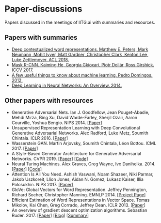 # Paper-discussions
Papers discussed in the meetings of IITG.ai with summaries and resources.

## Papers with summaries

* [Deep contextualized word representations. Matthew E. Peters, Mark Neumann, Mohit Iyyer, Matt Gardner, Christopher Clark, Kenton Lee, Luke Zettlemoyer. ACL 2018.](https://github.com/IITGuwahati-AI/Paper-discussions/blob/master/Summaries/Deep%20contextualized%20word%20representations.md)
* [Mask R-CNN. Kaiming He, Georgia Gkioxari, Piotr Dollár, Ross Girshick. ICCV 2017.](https://github.com/IITGuwahati-AI/Paper-discussions/blob/master/Summaries/Mask%20RCNN.md)
* [A few useful things to know about machine learning. Pedro Domingos. 2012.](https://github.com/IITGuwahati-AI/Paper-discussions/blob/master/Summaries/A%20few%20useful%20things%20to%20know%20about%20machine%20learning.md)
* [Deep Learning in Neural Networks: An Overview. 2014.](https://github.com/IITGuwahati-AI/Paper-discussions/blob/master/Summaries/Deep%20Learning%20in%20Neural%20Networks:%20An%20Overview.md) 

## Other papers with resources
* Generative Adversarial Nets. Ian J. Goodfellow, Jean Pouget-Abadie, Mehdi Mirza, Bing Xu, David Warde-Farley, Sherjil Ozair, Aaron Courville, Yoshua Bengio. NIPS 2014.
[[Paper]](https://arxiv.org/pdf/1406.2661.pdf)
* Unsupervised Representation Learning with Deep Convolutional Generative Adversarial Networks. Alec Radford, Luke Metz, Soumith Chintala. ICLR 2016. [[Paper]](https://arxiv.org/pdf/1511.06434.pdf)
* Wasserstein GAN. Martin Arjovsky, Soumith Chintala, Léon Bottou. ICML 2017. [[Paper]](https://arxiv.org/pdf/1701.07875.pdf)
* A Style-Based Generator Architecture for Generative Adversarial Networks. CVPR 2019. [[Paper]](https://arxiv.org/pdf/1812.04948v3.pdf) [[Code]](https://github.com/IITGuwahati-AI/StyleGAN)
* Neural Turing Machines. Alex Graves, Greg Wayne, Ivo Danihelka. 2014. [[Paper]](https://arxiv.org/pdf/1410.5401.pdf) [[Code]](https://github.com/IITGuwahati-AI/Neural-Turing-Machine)
* Attention Is All You Need. Ashish Vaswani, Noam Shazeer, Niki Parmar, Jakob Uszkoreit, Llion Jones, Aidan N. Gomez, Lukasz Kaiser, Illia Polosukhin. NIPS 2017. [[Paper]](https://arxiv.org/pdf/1706.03762.pdf)
* GloVe: Global Vectors for Word Representation. Jeffrey Pennington, Richard Socher, Christopher Manning. EMNLP 2014. [[Project Page]](https://nlp.stanford.edu/projects/glove/)
* Efficient Estimation of Word Representations in Vector Space. Tomas Mikolov, Kai Chen, Greg Corrado, Jeffrey Dean. ICLR 2013. [[Paper]](https://arxiv.org/pdf/1301.3781.pdf)
* An overview of gradient descent optimization algorithms. Sebastian Ruder. 2017. [[Paper]](https://arxiv.org/pdf/1609.04747.pdf) [[Blog]](https://ruder.io/optimizing-gradient-descent/index.html) [[Summary]](https://medium.com/iitg-ai/into-the-depths-of-gradient-descent-52cf9ee92d36)


